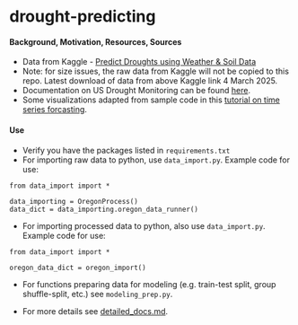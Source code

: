 # drought-predicting

#### Background, Motivation, Resources, Sources
* Data from Kaggle - [Predict Droughts using Weather & Soil Data](https://www.kaggle.com/datasets/cdminix/us-drought-meteorological-data)
* Note: for size issues, the raw data from Kaggle will not be copied to this repo. Latest download of data from above Kaggle link 4 March 2025.
* Documentation on US Drought Monitoring can be found [here](https://droughtmonitor.unl.edu/About/AbouttheData/DSCI.aspx).
* Some visualizations adapted from sample code in this [tutorial on time series forcasting](https://www.tensorflow.org/tutorials/structured_data/time_series#data_windowing).

#### Use
* Verify you have the packages listed in `requirements.txt`
* For importing raw data to python, use `data_import.py`. Example code for use:
```
from data_import import *

data_importing = OregonProcess()
data_dict = data_importing.oregon_data_runner()
```
* For importing processed data to python, also use `data_import.py`. Example code for use:
```
from data_import import *

oregon_data_dict = oregon_import()
```
* For functions preparing data for modeling (e.g. train-test split, group shuffle-split, etc.) see `modeling_prep.py`.

* For more details see [detailed_docs.md](https://github.com/carseys/drought-predicting/blob/main/detailed_docs.md).